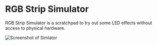 # RGB Strip Simulator

RGB Strip Simulator is a scratchpad to try out some LED effects without access to physical hardware.

![Screenshot of Simlator](doc/rgb-sim-recording.gif)

